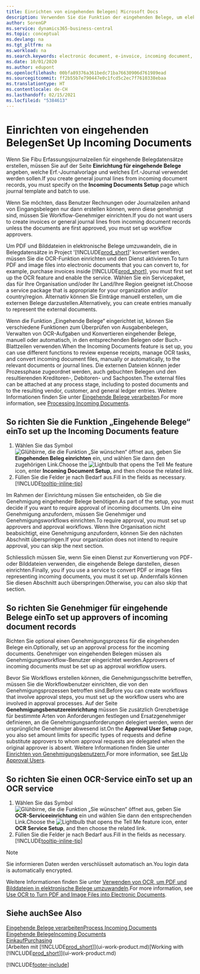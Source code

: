 ```yaml
---
title: Einrichten von eingehenden Belegen| Microsoft Docs
description: Verwenden Sie die Funktion der eingehenden Belege, um elektronische Belege zu erstellen, verwalten Sie OCRaufgaben, importieren Sie Rechnungen und wandeln Sie Bilddateien um.
author: SorenGP
ms.service: dynamics365-business-central
ms.topic: conceptual
ms.devlang: na
ms.tgt_pltfrm: na
ms.workload: na
ms.search.keywords: electronic document, e-invoice, incoming document, OCR, ecommerce, document exchange, import invoice
ms.date: 10/01/2020
ms.author: edupont
ms.openlocfilehash: 00bfa89376a361bedc71ba76630906d761989ead
ms.sourcegitcommit: ff2b55b7e790447e0c1fcd5c2ec7f7610338ebaa
ms.translationtype: HT
ms.contentlocale: de-CH
ms.lasthandoff: 02/15/2021
ms.locfileid: "5384613"
---
```

# <a name="set-up-incoming-documents"></a><span data-ttu-id="7f3e4-103">Einrichten von eingehenden Belegen</span><span class="sxs-lookup"><span data-stu-id="7f3e4-103">Set Up Incoming Documents</span></span>

<span data-ttu-id="7f3e4-104">Wenn Sie Fibu Erfassungsjournalzeilen für eingehende Belegdatensätze erstellen, müssen Sie auf der Seite **Einrichtung für eingehende Belege** angeben, welche Erf.-Journalvorlage und welches Erf.-Journal verwendet werden sollen.</span><span class="sxs-lookup"><span data-stu-id="7f3e4-104">If you create general journal lines from incoming document records, you must specify on the **Incoming Documents Setup** page which journal template and batch to use.</span></span>

<span data-ttu-id="7f3e4-105">Wenn Sie möchten, dass Benutzer Rechnungen oder Journalzeilen anhand von Eingangsbelegen nur dann erstellen können, wenn diese genehmigt sind, müssen Sie Workflow-Genehmiger einrichten.</span><span class="sxs-lookup"><span data-stu-id="7f3e4-105">If you do not want users to create invoices or general journal lines from incoming document records unless the documents are first approved, you must set up workflow approvers.</span></span>

<span data-ttu-id="7f3e4-106">Um PDF und Bilddateien in elektronische Belege umzuwandeln, die in Belegdatensätze in Project '[!INCLUDE[prod_short](includes/prod_short.md)]' konvertiert werden, müssen Sie die OCR-Funktion einrichten und den Dienst aktivieren.</span><span class="sxs-lookup"><span data-stu-id="7f3e4-106">To turn PDF and image files into electronic documents that you can convert to, for example, purchase invoices inside [!INCLUDE[prod_short](includes/prod_short.md)], you must first set up the OCR feature and enable the service.</span></span> <span data-ttu-id="7f3e4-107">Wählen Sie ein Servicepaket, das für Ihre Organisation und/oder Ihr Land/Ihre Region geeignet ist.</span><span class="sxs-lookup"><span data-stu-id="7f3e4-107">Choose a service package that is appropriate for your organization and/or country/region.</span></span> <span data-ttu-id="7f3e4-108">Alternativ können Sie Einträge manuell erstellen, um die externen Belege darzustellen.</span><span class="sxs-lookup"><span data-stu-id="7f3e4-108">Alternatively, you can create entries manually to represent the external documents.</span></span>  

<span data-ttu-id="7f3e4-109">Wenn die Funktion „Eingehende Belege“ eingerichtet ist, können Sie verschiedene Funktionen zum Überprüfen von Ausgabenbelegen, Verwalten von OCR-Aufgaben und Konvertieren eingehender Belege, manuell oder automatisch, in den entsprechenden Belegen oder Buch.-Blattzeilen verwenden.</span><span class="sxs-lookup"><span data-stu-id="7f3e4-109">When the Incoming Documents feature is set up, you can use different functions to review expense receipts, manage OCR tasks, and convert incoming document files, manually or automatically, to the relevant documents or journal lines.</span></span> <span data-ttu-id="7f3e4-110">Die externen Dateien können jeder Prozessphase zugeordnet werden, auch gebuchten Belegen und den resultierenden Kreditoren-, Debitoren- und Sachposten.</span><span class="sxs-lookup"><span data-stu-id="7f3e4-110">The external files can be attached at any process stage, including to posted documents and to the resulting vendor, customer, and general ledger entries.</span></span> <span data-ttu-id="7f3e4-111">Weitere Informationen finden Sie unter [Eingehende Belege verarbeiten](across-process-income-documents.md).</span><span class="sxs-lookup"><span data-stu-id="7f3e4-111">For more information, see [Processing Incoming Documents](across-process-income-documents.md).</span></span>

## <a name="to-set-up-the-incoming-documents-feature"></a><span data-ttu-id="7f3e4-112">So richten Sie die Funktion „Eingehende Belege“ ein</span><span class="sxs-lookup"><span data-stu-id="7f3e4-112">To set up the Incoming Documents feature</span></span>

1. <span data-ttu-id="7f3e4-113">Wählen Sie das Symbol ![Glühbirne, die die Funktion „Sie wünschen“ öffnet](media/ui-search/search_small.png "Tell Me-Funktion") aus, geben Sie **Eingehenden Beleg einrichten** ein, und wählen Sie dann den zugehörigen Link.</span><span class="sxs-lookup"><span data-stu-id="7f3e4-113">Choose the ![Lightbulb that opens the Tell Me feature](media/ui-search/search_small.png "Tell me what you want to do") icon, enter **Incoming Document Setup**, and then choose the related link.</span></span>
2. <span data-ttu-id="7f3e4-114">Füllen Sie die Felder je nach Bedarf aus.</span><span class="sxs-lookup"><span data-stu-id="7f3e4-114">Fill in the fields as necessary.</span></span> [!INCLUDE[tooltip-inline-tip](includes/tooltip-inline-tip_md.md)]

<span data-ttu-id="7f3e4-115">Im Rahmen der Einrichtung müssen Sie entscheiden, ob Sie die Genehmigung eingehender Belege benötigen.</span><span class="sxs-lookup"><span data-stu-id="7f3e4-115">As part of the setup, you must decide if you want to require approval of incoming documents.</span></span> <span data-ttu-id="7f3e4-116">Um eine Genehmigung anzufordern, müssen Sie Genehmiger und Genehmigungsworkflows einrichten.</span><span class="sxs-lookup"><span data-stu-id="7f3e4-116">To require approval, you must set up approvers and approval workflows.</span></span> <span data-ttu-id="7f3e4-117">Wenn Ihre Organisation nicht beabsichtigt, eine Genehmigung anzufordern, können Sie den nächsten Abschnitt überspringen.</span><span class="sxs-lookup"><span data-stu-id="7f3e4-117">If your organization does not intend to require approval, you can skip the next section.</span></span>  

<span data-ttu-id="7f3e4-118">Schliesslich müssen Sie, wenn Sie einen Dienst zur Konvertierung von PDF- oder Bilddateien verwenden, die eingehende Belege darstellen, diesen einrichten.</span><span class="sxs-lookup"><span data-stu-id="7f3e4-118">Finally, you if you use a service to convert PDF or image files representing incoming documents, you must it set up.</span></span> <span data-ttu-id="7f3e4-119">Andernfalls können Sie diesen Abschnitt auch überspringen.</span><span class="sxs-lookup"><span data-stu-id="7f3e4-119">Otherwise, you can also skip that section.</span></span>  

## <a name="to-set-up-approvers-of-incoming-document-records"></a><span data-ttu-id="7f3e4-120">So richten Sie Genehmiger für eingehende Belege ein</span><span class="sxs-lookup"><span data-stu-id="7f3e4-120">To set up approvers of incoming document records</span></span>

<span data-ttu-id="7f3e4-121">Richten Sie optional einen Genehmigungsprozess für die eingehenden Belege ein.</span><span class="sxs-lookup"><span data-stu-id="7f3e4-121">Optionally, set up an approval process for the incoming documents.</span></span> <span data-ttu-id="7f3e4-122">Genehmiger von eingehenden Belegen müssen als Genehmigungsworkflow-Benutzer eingerichtet werden.</span><span class="sxs-lookup"><span data-stu-id="7f3e4-122">Approvers of incoming documents must be set up as approval workflow users.</span></span>

<span data-ttu-id="7f3e4-123">Bevor Sie Workflows erstellen können, die Genehmigungsschritte betreffen, müssen Sie die Workflowbenutzer einrichten, die von den Genehmigungsprozessen betroffen sind.</span><span class="sxs-lookup"><span data-stu-id="7f3e4-123">Before you can create workflows that involve approval steps, you must set up the workflow users who are involved in approval processes.</span></span> <span data-ttu-id="7f3e4-124">Auf der Seite **Genehmigungsbenutzereinrichtung** müssen Sie zusätzlich Grenzbeträge für bestimmte Arten von Anforderungen festlegen und Ersatzgenehmiger definieren, an die Genehmigungsanforderungen delegiert werden, wenn der ursprüngliche Genehmiger abwesend ist.</span><span class="sxs-lookup"><span data-stu-id="7f3e4-124">On the **Approval User Setup** page, you also set amount limits for specific types of requests and define substitute approvers to whom approval requests are delegated when the original approver is absent.</span></span> <span data-ttu-id="7f3e4-125">Weitere Informationen finden Sie unter [Einrichten von Genehmigungsbenutzern.](across-how-to-set-up-approval-users.md)</span><span class="sxs-lookup"><span data-stu-id="7f3e4-125">For more information, see [Set Up Approval Users](across-how-to-set-up-approval-users.md).</span></span>

## <a name="to-set-up-an-ocr-service"></a><span data-ttu-id="7f3e4-126">So richten Sie einen OCR-Service ein</span><span class="sxs-lookup"><span data-stu-id="7f3e4-126">To set up an OCR service</span></span>

1. <span data-ttu-id="7f3e4-127">Wählen Sie das Symbol ![Glühbirne, die die Funktion „Sie wünschen“ öffnet](media/ui-search/search_small.png "Tell Me-Funktion") aus, geben Sie **OCR-Serviceeinrichtung** ein und wählen Sie dann den entsprechenden Link.</span><span class="sxs-lookup"><span data-stu-id="7f3e4-127">Choose the ![Lightbulb that opens the Tell Me feature](media/ui-search/search_small.png "Tell me what you want to do") icon, enter **OCR Service Setup**, and then choose the related link.</span></span>
2. <span data-ttu-id="7f3e4-128">Füllen Sie die Felder je nach Bedarf aus.</span><span class="sxs-lookup"><span data-stu-id="7f3e4-128">Fill in the fields as necessary.</span></span> [!INCLUDE[tooltip-inline-tip](includes/tooltip-inline-tip_md.md)]

> [!NOTE]  
> <span data-ttu-id="7f3e4-129">Sie informieren Daten werden verschlüsselt automatisch an.</span><span class="sxs-lookup"><span data-stu-id="7f3e4-129">You login data is automatically encrypted.</span></span>

<span data-ttu-id="7f3e4-130">Weitere Informationen finden Sie unter [Verwenden von OCR, um PDF und Bilddateien in elektronische Belege umzuwandeln](across-how-use-ocr-pdf-images-files.md).</span><span class="sxs-lookup"><span data-stu-id="7f3e4-130">For more information, see [Use OCR to Turn PDF and Image Files into Electronic Documents](across-how-use-ocr-pdf-images-files.md).</span></span>  

## <a name="see-also"></a><span data-ttu-id="7f3e4-131">Siehe auch</span><span class="sxs-lookup"><span data-stu-id="7f3e4-131">See Also</span></span>

[<span data-ttu-id="7f3e4-132">Eingehende Belege verarbeiten</span><span class="sxs-lookup"><span data-stu-id="7f3e4-132">Process Incoming Documents</span></span>](across-process-income-documents.md)  
[<span data-ttu-id="7f3e4-133">Eingehende Belege</span><span class="sxs-lookup"><span data-stu-id="7f3e4-133">Incoming Documents</span></span>](across-income-documents.md)  
[<span data-ttu-id="7f3e4-134">Einkauf</span><span class="sxs-lookup"><span data-stu-id="7f3e4-134">Purchasing</span></span>](purchasing-manage-purchasing.md)  
<span data-ttu-id="7f3e4-135">[Arbeiten mit [!INCLUDE[prod_short](includes/prod_short.md)]](ui-work-product.md)</span><span class="sxs-lookup"><span data-stu-id="7f3e4-135">[Working with [!INCLUDE[prod_short](includes/prod_short.md)]](ui-work-product.md)</span></span>


[!INCLUDE[footer-include](includes/footer-banner.md)]